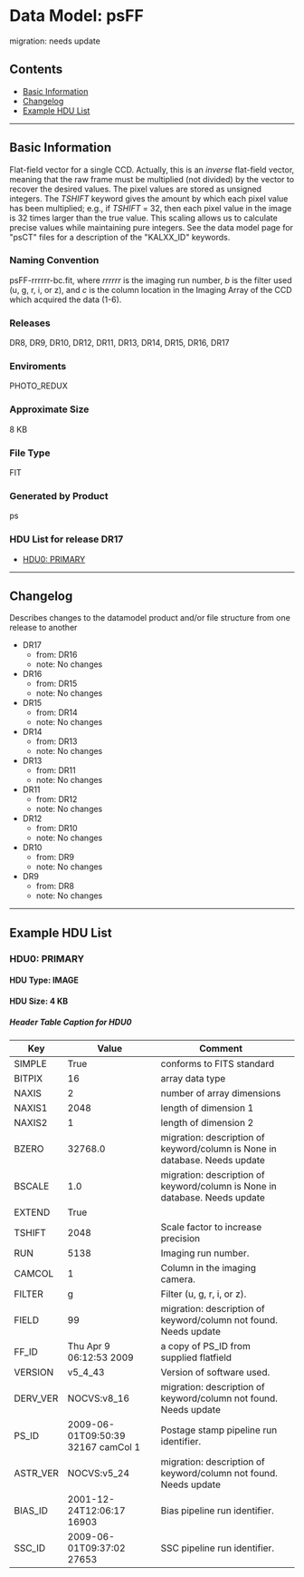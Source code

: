 # Data Model: psFF


migration: needs update


## Contents
- [Basic Information](#basic-information)
- [Changelog](#changelog)
- [Example HDU List](#example-hdu-list)


---

## Basic Information
Flat-field vector for a single CCD.  Actually, this is an <i>inverse</i> flat-field vector, meaning that the raw frame must be multiplied (not
divided) by the vector to recover the desired values.  The pixel values are
stored as unsigned integers.
The <i>TSHIFT</i> keyword gives the amount by which each pixel value has
been multiplied; e.g., if <i>TSHIFT</i> = 32, then each pixel value in
the image is 32 times larger than the true value.  This scaling allows us to
calculate precise values while maintaining pure integers.
See the data model page for "psCT" files for a description of the "KALXX_ID"
keywords.

### Naming Convention
psFF-rrrrrr-bc.fit,
where <i>rrrrrr</i> is the imaging run number, <i>b</i> is the filter used
(u, g, r, i, or z), and <i>c</i> is the column location in the Imaging Array
of the CCD which acquired the data (1-6).

### Releases
DR8, DR9, DR10, DR12, DR11, DR13, DR14, DR15, DR16, DR17

### Enviroments
PHOTO_REDUX

### Approximate Size
8 KB

### File Type
FIT

### Generated by Product
ps

### HDU List for release DR17
  - [HDU0: PRIMARY](#hdu0-primary)


---

## Changelog
Describes changes to the datamodel product and/or file structure from one release to another
 - DR17
   - from: DR16
   - note: No changes
 - DR16
   - from: DR15
   - note: No changes
 - DR15
   - from: DR14
   - note: No changes
 - DR14
   - from: DR13
   - note: No changes
 - DR13
   - from: DR11
   - note: No changes
 - DR11
   - from: DR12
   - note: No changes
 - DR12
   - from: DR10
   - note: No changes
 - DR10
   - from: DR9
   - note: No changes
 - DR9
   - from: DR8
   - note: No changes

---
## Example HDU List


### HDU0: PRIMARY


#### HDU Type: IMAGE
#### HDU Size:  4 KB

##### Header Table Caption for HDU0
Key | Value | Comment | |
| --- | --- | --- | --- |
| SIMPLE | True | conforms to FITS standard |
| BITPIX | 16 | array data type |
| NAXIS | 2 | number of array dimensions |
| NAXIS1 | 2048 | length of dimension 1 |
| NAXIS2 | 1 | length of dimension 2 |
| BZERO | 32768.0 | migration: description of keyword/column is None in database. Needs update |
| BSCALE | 1.0 | migration: description of keyword/column is None in database. Needs update |
| EXTEND | True |  |
| TSHIFT | 2048 | Scale factor to increase precision |
| RUN | 5138 | Imaging run number. |
| CAMCOL | 1 | Column in the imaging camera. |
| FILTER | g | Filter (u, g, r, i, or z). |
| FIELD | 99 | migration: description of keyword/column not found. Needs update |
| FF_ID | Thu Apr  9 06:12:53 2009 | a copy of PS_ID from supplied flatfield |
| VERSION | v5_4_43 | Version of software used. |
| DERV_VER | NOCVS:v8_16 | migration: description of keyword/column not found. Needs update |
| PS_ID | 2009-06-01T09:50:39 32167 camCol 1 | Postage stamp pipeline run identifier. |
| ASTR_VER | NOCVS:v5_24 | migration: description of keyword/column not found. Needs update |
| BIAS_ID | 2001-12-24T12:06:17 16903 | Bias pipeline run identifier. |
| SSC_ID | 2009-06-01T09:37:02 27653 | SSC pipeline run identifier. |


